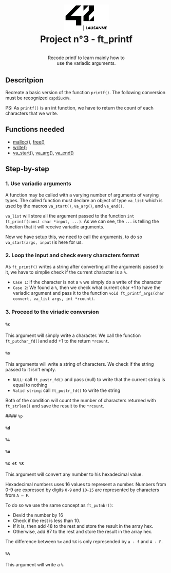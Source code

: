 <h1 align="center">
    <img alt="42Lausanne" title="42Lausanne" src="https://github.com/MarJC5/42/blob/main/42_logo.svg" width="140"> </br>
    Project n°3 - ft_printf
    <h4 align="center" style="width: 50%; margin: 2rem auto; font-weight: normal;"> 
    Recode printf to learn mainly how to use the variadic arguments.
    </h4>
</h1>

## Descritpion

Recreate a basic version of the function ``printf()``. The following conversion must be recognized ``cspdiuxX%``.

PS: As ``printf()`` is an int function, we have to return the count of each characters that we write.

## Functions needed
- [malloc()](https://man7.org/linux/man-pages/man3/malloc.3.html), [free()](https://man7.org/linux/man-pages/man1/free.1.html)
- [write()](https://man7.org/linux/man-pages/man2/write.2.html)
- [va_start()](https://man7.org/linux/man-pages/man3/va_arg.3p.html), [va_arg()](https://man7.org/linux/man-pages/man3/va_arg.3p.html), [va_end()](https://linux.die.net/man/3/va_end)

## Step-by-step

### 1. Use variadic arguments

A function may be called with a varying number of arguments of varying types. The called function must declare an object of type ``va_list`` which is used by the macros ``va_start()``, ``va_arg()``, and ``va_end()``.

``va_list`` will store all the argument passed to the function ``int ft_printf(const char *input, ...)``. As we can see, the ``...`` is telling the function that it will receive variadic arguments.

Now we have setup this, we need to call the arguments, to do so ``va_start(args, input)``is here for us.

### 2. Loop the input and check every characters format

As ``ft_printf()`` writes a string after converting all the arguments passed to it, we have to simplie check if the current character is a ``%``.
- ``Case 1``: If the character is not a ``%`` we simply do a write of the character
- ``Case 2``: We found a ``%``, then we check what current char +1 to have the variadic argument and pass it to the function ``void ft_printf_args(char convert, va_list args, int *rcount)``.

### 3. Proceed to the viriadic conversion

#### ``%c``
This argument will simply write a character. We call the function ``ft_putchar_fd()``and add +1 to the return ``*rcount``.

#### ``%s``
This arguments will write a string of characters. We check if the string passed to it isn't empty.
- ``NULL``: call ``ft_pustr_fd()`` and pass (null) to write that the current string is equal to nothing
- ``Valid string``: call ``ft_pustr_fd()`` to write the string

Both of the condition will count the number of characters returned with ``ft_strlen()`` and save the result to the ``*rcount``.

#### ``%p``

#### ``%d``

#### ``%i``

#### ``%u``

#### ``%x et %X``
This argument will convert any number to his hexadecimal value.

Hexadecimal numbers uses 16 values to represent a number.
Numbers from 0-9 are expressed by digits ``0-9`` and ``10-15`` are represented by characters from ``A – F``.

To do so we use the same concept as ``ft_putnbr()``:
- Devid the number by 16
- Check if the rest is less than 10.
- If it is, then add 48 to the rest and store the result in the array hex.
- Otherwise, add 87 to the rest and store the result in the array hex.

The difference between ``%x`` and ``%X`` is only represended by ``a - f`` and ``A - F``.

#### ``%%``
This argument will write a ``%``.

